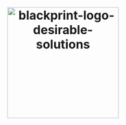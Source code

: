 <h1 align="center">

<img src="https://github.com/blakprint/blakprint/blob/main/docs/logo.png" height="260" width="260" alt="blackprint-logo-desirable-solutions"/>

</h1>